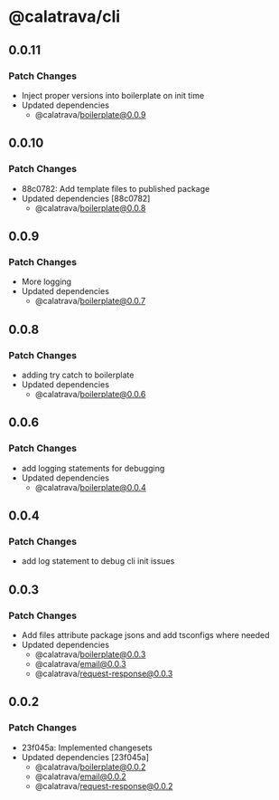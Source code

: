 # @calatrava/cli

## 0.0.11

### Patch Changes

- Inject proper versions into boilerplate on init time
- Updated dependencies
  - @calatrava/boilerplate@0.0.9

## 0.0.10

### Patch Changes

- 88c0782: Add template files to published package
- Updated dependencies [88c0782]
  - @calatrava/boilerplate@0.0.8

## 0.0.9

### Patch Changes

- More logging
- Updated dependencies
  - @calatrava/boilerplate@0.0.7

## 0.0.8

### Patch Changes

- adding try catch to boilerplate
- Updated dependencies
  - @calatrava/boilerplate@0.0.6

## 0.0.6

### Patch Changes

- add logging statements for debugging
- Updated dependencies
  - @calatrava/boilerplate@0.0.4

## 0.0.4

### Patch Changes

- add log statement to debug cli init issues

## 0.0.3

### Patch Changes

- Add files attribute package jsons and add tsconfigs where needed
- Updated dependencies
  - @calatrava/boilerplate@0.0.3
  - @calatrava/email@0.0.3
  - @calatrava/request-response@0.0.3

## 0.0.2

### Patch Changes

- 23f045a: Implemented changesets
- Updated dependencies [23f045a]
  - @calatrava/boilerplate@0.0.2
  - @calatrava/email@0.0.2
  - @calatrava/request-response@0.0.2
